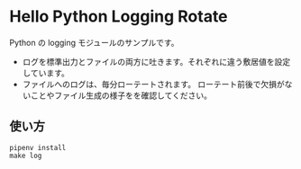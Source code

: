 # Hello Python Logging Rotate
Python の logging モジュールのサンプルです。

* ログを標準出力とファイルの両方に吐きます。それぞれに違う敷居値を設定しています。
* ファイルへのログは、毎分ローテートされます。
  ローテート前後で欠損がないことやファイル生成の様子をを確認してください。

## 使い方
```
pipenv install
make log
```


